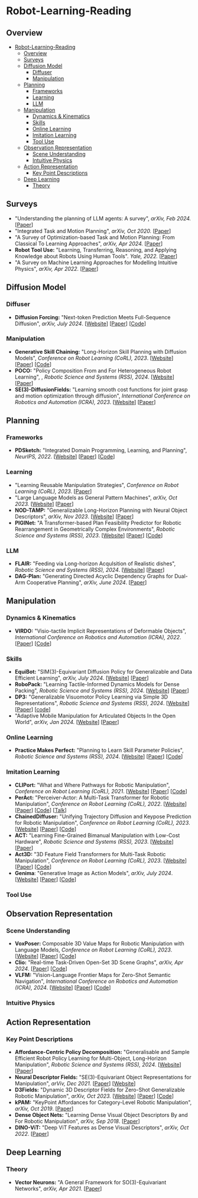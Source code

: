 # Robot-Learning-Reading

## Overview


- [Robot-Learning-Reading](#robot-learning-reading)
  - [Overview](#overview)
  - [Surveys](#surveys)
  - [Diffusion Model](#diffusion-model)
    - [Diffuser](#diffuser)
    - [Manipulation](#manipulation)
  - [Planning](#planning)
    - [Frameworks](#frameworks)
    - [Learning](#learning)
    - [LLM](#llm)
  - [Manipulation](#manipulation-1)
    - [Dynamics \& Kinematics](#dynamics--kinematics)
    - [Skills](#skills)
    - [Online Learning](#online-learning)
    - [Imitation Learning](#imitation-learning)
    - [Tool Use](#tool-use)
  - [Observation Representation](#observation-representation)
    - [Scene Understanding](#scene-understanding)
    - [Intuitive Physics](#intuitive-physics)
  - [Action Representation](#action-representation)
    - [Key Point Descriptions](#key-point-descriptions)
  - [Deep Learning](#deep-learning)
    - [Theory](#theory)

## Surveys
- "Understanding the planning of LLM agents: A survey", *arXiv, Feb 2024.* [[Paper](https://arxiv.org/abs/2402.02716)]
- "Integrated Task and Motion Planning", *arXiv, Oct 2020.* [[Paper](https://arxiv.org/pdf/2010.01083)]
- "A Survey of Optimization-based Task and Motion Planning: From Classical To Learning Approaches", *arXiv, Apr 2024.*  [[Paper](https://arxiv.org/pdf/2404.02817)]
-  **Robot Tool Use:** "Learning, Transferring, Reasoning, and Applying Knowledge about Robots Using Human Tools". *Yale, 2022.*   [[Paper](https://scazlab.yale.edu/sites/default/files/files/PhD_Thesis_Meiying_Qin.pdf)]
- "A Survey on Machine Learning Approaches for Modelling Intuitive Physics", *arXiv, Apr 2022.* [[Paper](https://arxiv.org/pdf/2202.06481)]

## Diffusion Model
### Diffuser
- **Diffusion Forcing:** "Next-token Prediction Meets Full-Sequence Diffusion", *arXiv, July 2024*. [[Website](https://boyuan.space/diffusion-forcing/)] [[Paper](https://arxiv.org/pdf/2407.01392)] [[Code](https://github.com/buoyancy99/diffusion-forcing)] 

### Manipulation
- **Generative Skill Chaining:** "Long-Horizon Skill Planning with Diffusion Models", *Conference on Robot Learning (CoRL), 2023*. [[Website](https://generative-skill-chaining.github.io/)] [[Paper](https://generative-skill-chaining.github.io/assets/2023_Generative_Skill_Chaining.pdf)] [[Code](https://github.com/generative-skill-chaining/gsc-code)]
- **POCO:** "Policy Composition From and For Heterogeneous Robot Learning", , *Robotic Science and Systems (RSS), 2024*. [[Website](https://liruiw.github.io/policycomp/)] [[Paper](https://arxiv.org/pdf/2402.02511)]
- **SE(3)-DiffusionFields:** "Learning smooth cost functions for joint grasp and motion optimization through diffusion", *International Conference on Robotics and Automation (ICRA), 2023*. [[Website](https://sites.google.com/view/se3dif)] [[Paper](https://arxiv.org/pdf/2209.03855)]


## Planning
### Frameworks
- **PDSketch:** "Integrated Domain Programming, Learning, and Planning", *NeurIPS, 2022*. [[Website](https://pdsketch.csail.mit.edu/)] [[Paper](https://arxiv.org/pdf/2303.05501)] [[Code](https://github.com/vacancy/PDSketch-Alpha-Release)]
### Learning
- "Learning Reusable Manipulation Strategies", *Conference on Robot Learning (CoRL), 2023*.  [[Paper](https://arxiv.org/pdf/2311.03293)]
- "Large Language Models as General Pattern Machines", *arXiv, Oct 2023.* [[Website](https://general-pattern-machines.github.io/)] [[Paper](https://arxiv.org/pdf/2307.04721)]
- **NOD-TAMP:** "Generalizable Long-Horizon Planning with Neural Object Descriptors", *arXiv, Nov 2023*. [[Website](https://nodtamp.github.io/)] [[Paper](https://arxiv.org/pdf/2311.01530)] 
- **PIGINet:** "A Transformer-based Plan Feasibility Predictor for Robotic Rearrangement in Geometrically Complex Environments", *Robotic Science and Systems (RSS), 2023*. [[Website](https://piginet.github.io/)] [[Paper](https://arxiv.org/pdf/2211.01576)] [[Code](https://github.com/Learning-and-Intelligent-Systems/kitchen-worlds)]
### LLM
- **FLAIR:** "Feeding via Long-horizon AcquIsition of Realistic dishes", *Robotic Science and Systems (RSS), 2024*. [[Website](https://flair-robot.github.io/)] [[Paper](https://flair-robot.github.io/assets/flair.pdf)]
- **DAG-Plan:** "Generating Directed Acyclic Dependency Graphs for Dual-Arm Cooperative Planning", *arXiv, June 2024*. [[Paper](https://arxiv.org/pdf/2406.09953)]

## Manipulation
### Dynamics & Kinematics
- **VIRDO:** "Visio-tactile Implicit Representations of Deformable Objects", *International Conference on Robotics and Automation (ICRA), 2022*. [[Paper](https://arxiv.org/pdf/2202.00868)] [[Code](https://github.com/MMintLab/VIRDO)]
### Skills
- **EquiBot:** "SIM(3)-Equivariant Diffusion Policy for Generalizable and Data Efficient Learning", *arXiv, July 2024*. [[Website](https://equi-bot.github.io/)] [[Paper](https://arxiv.org/pdf/2407.01479)]
- **RoboPack:** "Learning Tactile-Informed Dynamics Models for Dense Packing", *Robotic Science and Systems (RSS), 2024*. [[Website](https://robo-pack.github.io/)] [[Paper](https://arxiv.org/pdf/2407.01418)]
- **DP3:** "Generalizable Visuomotor Policy Learning via Simple 3D Representations", *Robotic Science and Systems (RSS), 2024*. [[Website](https://3d-diffusion-policy.github.io/)] [[Paper](https://arxiv.org/pdf/2403.03954)] [[code](https://github.com/YanjieZe/3D-Diffusion-Policy)]
- "Adaptive Mobile Manipulation for Articulated Objects In the Open World", *arXiv, Jan 2024.* [[Website]([https](https://open-world-mobilemanip.github.io/))] [[Paper](https://arxiv.org/pdf/2401.14403)]
### Online Learning
- **Practice Makes Perfect:** "Planning to Learn Skill Parameter Policies", *Robotic Science and Systems (RSS), 2024*. [[Website](https://ees.csail.mit.edu/)] [[Paper](https://arxiv.org/pdf/2402.15025)] [[Code](https://github.com/bdaiinstitute/predicators/releases/tag/planning-to-practice-ees)]
### Imitation Learning
- **CLIPort:** "What and Where Pathways for Robotic Manipulation", *Conference on Robot Learning (CoRL), 2021*. [[Website](https://cliport.github.io/)] [[Paper](https://arxiv.org/pdf/2109.12098)] [[Code](https://github.com/cliport/cliport)]
- **PerAct:** "Perceiver-Actor: A Multi-Task Transformer for Robotic Manipulation", *Conference on Robot Learning (CoRL), 2022*. [[Website](https://peract.github.io/)] [[Paper](https://peract.github.io/paper/peract_corl2022.pdf)] [[Code](https://github.com/peract/peract)] [[Talk](https://www.youtube.com/watch?v=QcuXwmQgurE&t=3290s)]
- **ChainedDiffuser:** "Unifying Trajectory Diffusion and Keypose Prediction for Robotic Manipulation", *Conference on Robot Learning (CoRL), 2023*. [[Website](https://chained-diffuser.github.io/)] [[Paper](https://openreview.net/pdf?id=W0zgY2mBTA8)] [[Code](https://github.com/zhouxian/act3d-chained-diffuser)]
- **ACT:** "Learning Fine-Grained Bimanual Manipulation with Low-Cost Hardware", *Robotic Science and Systems (RSS), 2023*. [[Website](https://tonyzhaozh.github.io/aloha/)] [[Paper](https://arxiv.org/pdf/2304.13705)] 
- **Act3D:** "3D Feature Field Transformers for Multi-Task Robotic Manipulation", *Conference on Robot Learning (CoRL), 2023*. [[Website](https://act3d.github.io/)] [[Paper](https://arxiv.org/pdf/2306.17817)] [[Code](https://github.com/zhouxian/act3d-chained-diffuser)]
- **Genima**: "Generative Image as Action Models", *arXiv, July 2024*. [[Website](https://genima-robot.github.io/)] [[Paper](https://arxiv.org/pdf/2407.07875)] [[Code](https://github.com/MohitShridhar/genima)]
### Tool Use


## Observation Representation
### Scene Understanding
- **VoxPoser:** Composable 3D Value Maps for Robotic Manipulation with Language Models, *Conference on Robot Learning (CoRL), 2023*. [[Website](https://voxposer.github.io/)] [[Paper](https://voxposer.github.io/voxposer.pdf)] [[Code](https://github.com/huangwl18/VoxPoser)]
- **Clio:** "Real-time Task-Driven Open-Set 3D Scene Graphs", *arXiv, Apr 2024*. [[Paper](https://arxiv.org/pdf/2404.13696)] [[Code](https://github.com/MIT-SPARK/Clio)]
- **VLFM:** "Vision-Language Frontier Maps for Zero-Shot Semantic Navigation", *International Conference on Robotics and Automation (ICRA), 2024*. [[Website](http://naoki.io/portfolio/vlfm)] [[Paper](https://arxiv.org/pdf/2312.03275)] [[Code](https://github.com/bdaiinstitute/vlfm)]

### Intuitive Physics


## Action Representation
### Key Point Descriptions
- **Affordance-Centric Policy Decomposition:** "Generalisable and Sample Efficient Robot Policy Learning for Multi-Object, Long-Horizon Manipulation", *Robotic Science and Systems (RSS), 2024*. [[Website](https://policy-decomposition.github.io/)] [[Paper](https://policy-decomposition.github.io/Images/paper.pdf)]
- **Neural Descriptor Fields:** "SE(3)-Equivariant Object Representations for Manipulation", *arViv, Dec 2021.* [[Paper](https://arxiv.org/pdf/2112.05124)] [[Website](https://yilundu.github.io/ndf/)]
- **D3Fields:** "Dynamic 3D Descriptor Fields for Zero-Shot Generalizable Robotic Manipulation", *arXiv, Oct 2023.* [[Website](https://robopil.github.io/d3fields/)] [[Paper](https://robopil.github.io/d3fields/d3fields.pdf)] [[Code](https://github.com/WangYixuan12/d3fields)]
- **kPAM:** "KeyPoint Affordances for Category-Level Robotic Manipulation", *arXiv, Oct 2019*. [[Paper](https://arxiv.org/pdf/1903.06684)]
- **Dense Object Nets:** "Learning Dense Visual Object Descriptors By and For Robotic Manipulation", *arXiv, Sep 2018*. [[Paper](https://arxiv.org/pdf/1806.08756)]
- **DINO-ViT:** "Deep ViT Features as Dense Visual Descriptors", *arXiv, Oct 2022*. [[Paper](https://arxiv.org/pdf/2112.05814)]


## Deep Learning
### Theory
- **Vector Neurons:** "A General Framework for SO(3)-Equivariant Networks", *arXiv, Apr 2021.* [[Paper](https://arxiv.org/pdf/2104.12229)]






